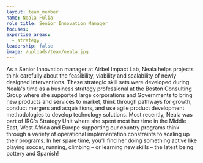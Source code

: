```yaml
---
layout: team_member
name: Neala Fulia
role_title: Senior Innovation Manager
focuses:
expertise_areas:
  - strategy
leadership: false
image: /uploads/team/neala.jpg
---
```


As a Senior Innovation manager at Airbel Impact Lab, Neala helps projects think carefully about the feasibility, viability and scalability of newly designed interventions. These strategic skill sets were developed during Neala's time as a business strategy professional at the Boston Consulting Group where she supported large corporations and Governments to bring new products and services to market, think through pathways for growth, conduct mergers and acquisitions, and use agile product development methodologies to develop technology solutions. Most recently, Neala was part of IRC's Strategy Unit where she spent most her time in the Middle East, West Africa and Europe supporting our country programs think through a variety of operational implementation constraints to scaling up their programs. In her spare time, you’ll find her doing something active like playing soccer, running, climbing – or learning new skills – the latest being pottery and Spanish\!